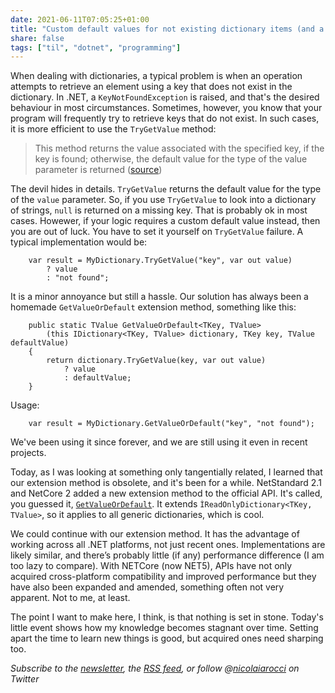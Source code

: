```yaml
---
date: 2021-06-11T07:05:25+01:00
title: "Custom default values for not existing dictionary items (and a lesson learned)"
share: false
tags: ["til", "dotnet", "programming"]
---
```

When dealing with dictionaries, a typical problem is when an operation attempts
to retrieve an element using a key that does not exist in the dictionary. In
.NET, a `KeyNotFoundException` is raised, and that's the desired behaviour in
most circumstances. Sometimes, however, you know that your program will
frequently try to retrieve keys that do not exist. In such cases, it is more
efficient to use the `TryGetValue` method:

> This method returns the value associated with the specified key, if the key
> is found; otherwise, the default value for the type of the value parameter is
> returned ([source][1])

The devil hides in details. `TryGetValue` returns the default value for the
type of the `value` parameter. So, if you use `TryGetValue` to look into
a dictionary of strings, `null` is returned on a missing key. That is probably
ok in most cases. Howewer, if your logic requires a custom default value
instead, then you are out of luck. You have to set it yourself on `TryGetValue`
failure. A typical implementation would be:

```
    var result = MyDictionary.TryGetValue("key", var out value) 
        ? value
        : "not found";
```

It is a minor annoyance but still a hassle. Our solution has always been
a homemade `GetValueOrDefault` extension method, something like this: 


```
    public static TValue GetValueOrDefault<TKey, TValue> 
        (this IDictionary<TKey, TValue> dictionary, TKey key, TValue defaultValue)
    {
        return dictionary.TryGetValue(key, var out value) 
            ? value
            : defaultValue;
    }
```

Usage:


```
    var result = MyDictionary.GetValueOrDefault("key", "not found");
```

We've been using it since forever, and we are still using it even in recent
projects.

Today, as I was looking at something only tangentially related, I learned that
our extension method is obsolete, and it's been for a while. NetStandard
2.1 and NetCore 2 added a new extension method to the official API. It's
called, you guessed it, [`GetValueOrDefault`][2]. It extends
`ÌReadOnlyDictionary<TKey, TValue>`, so it applies to all generic dictionaries,
which is cool.

We could continue with our extension method. It has the advantage of working
across all .NET platforms, not just recent ones. Implementations are likely
similar, and there’s probably little (if any) performance difference (I am too
lazy to compare). With NETCore (now NET5), APIs have not only acquired
cross-platform compatibility and improved performance but they have also been
expanded and amended, something often not very apparent. Not to me, at least.

The point I want to make here, I think, is that nothing is set in stone. Today's
little event shows how my knowledge becomes stagnant over time. Setting apart
the time to learn new things is good, but acquired ones need sharping too.

*Subscribe to the [newsletter][nl], the [RSS feed][rss], or follow @[nicolaiarocci][tw] on Twitter*

 [1]: https://docs.microsoft.com/en-us/dotnet/api/system.collections.generic.dictionary-2.trygetvalue?view=net-5.0
 [2]: https://docs.microsoft.com/en-us/dotnet/api/system.collections.generic.collectionextensions.getvalueordefault?view=net-5.0

 [rss]: https://nicolaiarocci.com/index.xml
 [tw]: http://twitter.com/nicolaiarocci
 [nl]: https://nicolaiarocci.substack.com
